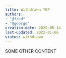```yaml
---
title: Withdrawn TEP
authors:
- "@fred"
- "@george"
creation-date: 2020-05-14
last-updated: 2022-01-06
status: withdrawn
---
```


SOME OTHER CONTENT

